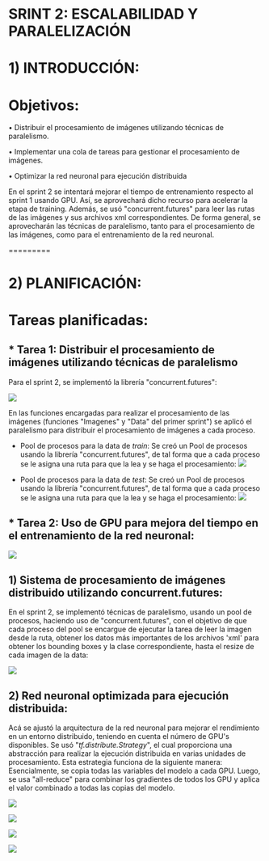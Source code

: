 # SRINT 2: ESCALABILIDAD Y PARALELIZACIÓN
# 1) INTRODUCCIÓN:
# Objetivos:
• Distribuir el procesamiento de imágenes utilizando técnicas de paralelismo.

• Implementar una cola de tareas para gestionar el procesamiento de imágenes.

• Optimizar la red neuronal para ejecución distribuida

En el sprint 2 se intentará mejorar el tiempo de entrenamiento respecto al sprint 1 usando GPU. Así, se aprovechará dicho recurso para acelerar la etapa de training. Además, se usó "concurrent.futures" para leer las rutas de las imágenes y sus archivos xml correspondientes.
De forma general, se aprovecharán las técnicas de paralelismo, tanto para el procesamiento de las imágenes, como para el entrenamiento de la red neuronal.

=========

# 2) PLANIFICACIÓN:
# Tareas planificadas:
## * Tarea 1: Distribuir el procesamiento de imágenes utilizando técnicas de paralelismo
  Para el sprint 2, se implementó la librería "concurrent.futures":
  
  ![](https://github.com/DianaLlamoca/Proyecto-ObjectDetection/blob/main/SPRINT2/IM%C3%81GENES/cfu.PNG)

  En las funciones encargadas para realizar el procesamiento de las imágenes (funciones "Imagenes" y "Data" del primer sprint") se aplicó el paralelismo para 
  distribuir el procesamiento de imágenes a cada proceso.

  * Pool de procesos para la data de *train*: Se creó un Pool de procesos usando la librería "concurrent.futures", de tal forma que a cada proceso se le asigna 
    una ruta para que la lea y se haga el procesamiento:
    ![](https://github.com/DianaLlamoca/Proyecto-ObjectDetection/blob/main/SPRINT2/IM%C3%81GENES/p1.PNG)

  * Pool de procesos para la data de *test*: Se creó un Pool de procesos usando la librería "concurrent.futures", de tal forma que a cada proceso se le asigna 
    una ruta para que la lea y se haga el procesamiento:
    ![](https://github.com/DianaLlamoca/Proyecto-ObjectDetection/blob/main/SPRINT2/IM%C3%81GENES/p_.PNG)
    
  
  
## * Tarea 2: Uso de GPU para mejora del tiempo en el entrenamiento de la red neuronal:
  ![](https://github.com/DianaLlamoca/Proyecto-ObjectDetection/blob/main/SPRINT2/IM%C3%81GENES/GPU1.PNG)

## 1) Sistema de procesamiento de imágenes distribuido utilizando concurrent.futures:
En el sprint 2, se implementó técnicas de paralelismo, usando un pool de procesos, haciendo uso de "concurrent.futures", con el objetivo de que cada proceso del pool se encargue de ejecutar la tarea de leer la imagen desde la ruta, obtener los datos más importantes de los archivos 'xml' para obtener los bounding boxes y la clase correspondiente, hasta el resize de cada imagen de la data:

![](https://github.com/DianaLlamoca/Proyecto-ObjectDetection/blob/main/SPRINT2/IM%C3%81GENES/CF.PNG)

## 2) Red neuronal optimizada para ejecución distribuida:
Acá se ajustó la arquitectura de la red neuronal para mejorar el rendimiento en un entorno distribuido, teniendo en cuenta el número de GPU's disponibles.
Se usó "*tf.distribute.Strategy*", el cual proporciona una abstracción para realizar la ejecución distribuida en varias unidades de procesamiento.
Esta estrategia funciona de la siguiente manera: Esencialmente, se copia todas las variables del modelo a cada GPU. Luego, se usa "all-reduce" para combinar los gradientes de todos los GPU y aplica el valor combinado a todas las copias del modelo.

![](https://github.com/DianaLlamoca/Proyecto-ObjectDetection/blob/main/SPRINT2/IM%C3%81GENES/GPU1.PNG)

![](https://github.com/DianaLlamoca/Proyecto-ObjectDetection/blob/main/SPRINT2/IM%C3%81GENES/GPU2.PNG)

![](https://github.com/DianaLlamoca/Proyecto-ObjectDetection/blob/main/SPRINT2/IM%C3%81GENES/GPU3.PNG)

![](https://github.com/DianaLlamoca/Proyecto-ObjectDetection/blob/main/SPRINT2/IM%C3%81GENES/GPU4.PNG)
